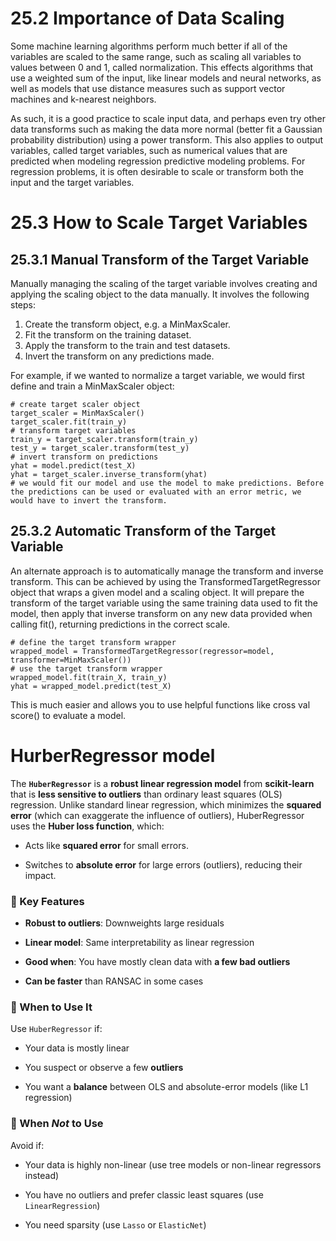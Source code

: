 # 25.2 Importance of Data Scaling
Some machine learning algorithms perform much better if all of the variables are scaled to the same range, such as scaling all variables to values between 0 and 1, called normalization. This effects algorithms that use a weighted sum of the input, like linear models and neural networks, as well as models that use distance measures such as support vector machines and k-nearest neighbors.

As such, it is a good practice to scale input data, and perhaps even try other data transforms such as making the data more normal (better fit a Gaussian probability distribution) using a power transform. This also applies to output variables, called target variables, such as numerical values that are predicted when modeling regression predictive modeling problems. For regression problems, it is often desirable to scale or transform both the input and the target variables.

# 25.3 How to Scale Target Variables
## 25.3.1 Manual Transform of the Target Variable
Manually managing the scaling of the target variable involves creating and applying the scaling object to the data manually. It involves the following steps:
1. Create the transform object, e.g. a MinMaxScaler.
2. Fit the transform on the training dataset.
3. Apply the transform to the train and test datasets.
4. Invert the transform on any predictions made.

For example, if we wanted to normalize a target variable, we would first define and train a MinMaxScaler object:
```
# create target scaler object
target_scaler = MinMaxScaler()
target_scaler.fit(train_y)
# transform target variables
train_y = target_scaler.transform(train_y)
test_y = target_scaler.transform(test_y)
# invert transform on predictions
yhat = model.predict(test_X)
yhat = target_scaler.inverse_transform(yhat)
# we would fit our model and use the model to make predictions. Before the predictions can be used or evaluated with an error metric, we would have to invert the transform.
```

## 25.3.2 Automatic Transform of the Target Variable 
An alternate approach is to automatically manage the transform and inverse transform. This can be achieved by using the TransformedTargetRegressor object that wraps a given model and a scaling object.
It will prepare the transform of the target variable using the same training data
used to fit the model, then apply that inverse transform on any new data provided when calling fit(), returning predictions in the correct scale.
```
# define the target transform wrapper
wrapped_model = TransformedTargetRegressor(regressor=model, transformer=MinMaxScaler())
# use the target transform wrapper
wrapped_model.fit(train_X, train_y)
yhat = wrapped_model.predict(test_X)
```
This is much easier and allows you to use helpful functions like cross val score() to
evaluate a model.



#  HurberRegressor model
The **`HuberRegressor`** is a **robust linear regression model** from **scikit-learn** that is **less sensitive to outliers** than ordinary least squares (OLS) regression.
Unlike standard linear regression, which minimizes the **squared error** (which can exaggerate the influence of outliers), HuberRegressor uses the **Huber loss function**, which:

- Acts like **squared error** for small errors.
    
- Switches to **absolute error** for large errors (outliers), reducing their impact.
### 🔹 Key Features

- **Robust to outliers**: Downweights large residuals
    
- **Linear model**: Same interpretability as linear regression
    
- **Good when**: You have mostly clean data with **a few bad outliers**
    
- **Can be faster** than RANSAC in some cases
### 🔹 When to Use It

Use `HuberRegressor` if:

- Your data is mostly linear
    
- You suspect or observe a few **outliers**
    
- You want a **balance** between OLS and absolute-error models (like L1 regression)
### 🔹 When _Not_ to Use

Avoid if:

- Your data is highly non-linear (use tree models or non-linear regressors instead)
    
- You have no outliers and prefer classic least squares (use `LinearRegression`)
    
- You need sparsity (use `Lasso` or `ElasticNet`)